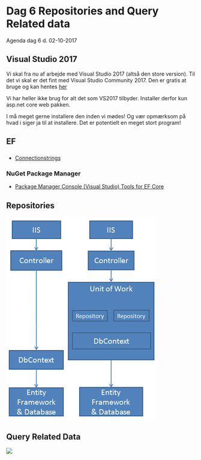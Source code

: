 # Dag 6 Repositories and Query Related data
Agenda dag 6 d. 02-10-2017

## Visual Studio 2017
Vi skal fra nu af arbejde med Visual Studio 2017 (altså den store version).
Til det vi skal er det fint med Visual Studio Community 2017. Den er gratis at bruge og kan hentes [her](https://www.visualstudio.com/downloads/)    

Vi har heller ikke brug for alt det som VS2017 tilbyder. Installer derfor kun asp.net core web pakken.

I må meget gerne installere den inden vi mødes! Og vær opmærksom på hvad i siger ja til at installere. Det er potentielt en meget stort program!  

## EF
### 
* [Connectionstrings](https://docs.microsoft.com/en-us/ef/core/miscellaneous/connection-strings)
### NuGet Package Manager
* [Package Manager Console (Visual Studio) Tools for EF Core](https://docs.microsoft.com/da-dk/ef/core/miscellaneous/cli/powershell)

## Repositories
<img src="https://github.com/keacore/07_RepositoriesViewModels/blob/master/Materials/img/Repository.png" width="400px" />


## Query Related Data
<img src="https://github.com/keacore/04_Entity_Framework/blob/master/Materials/data-model-diagram.png" width="400px" />



